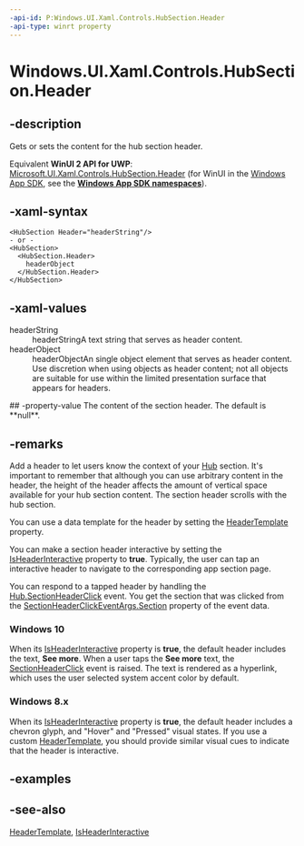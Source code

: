 ```yaml
---
-api-id: P:Windows.UI.Xaml.Controls.HubSection.Header
-api-type: winrt property
---
```


<!-- Property syntax
public object Header { get;  set; }
-->

# Windows.UI.Xaml.Controls.HubSection.Header

## -description
Gets or sets the content for the hub section header.

Equivalent **WinUI 2 API for UWP**: [Microsoft.UI.Xaml.Controls.HubSection.Header](/windows/winui/api/microsoft.ui.xaml.controls.hubsection.header) (for WinUI in the [Windows App SDK](/windows/apps/windows-app-sdk/), see the **[Windows App SDK namespaces](/windows/windows-app-sdk/api/winrt/)**).

## -xaml-syntax
```xaml
<HubSection Header="headerString"/>
- or -
<HubSection>
  <HubSection.Header>
    headerObject
  </HubSection.Header>
</HubSection>

```


## -xaml-values
<dl><dt>headerString</dt><dd>headerStringA text string that serves as header content.</dd>
<dt>headerObject</dt><dd>headerObjectAn single object element that serves as header content. Use discretion when using objects as header content; not all objects are suitable for use within the limited presentation surface that appears for headers.</dd>
</dl>
## -property-value
The content of the section header. The default is **null**.

## -remarks
Add a header to let users know the context of your [Hub](hub.md) section. It's important to remember that although you can use arbitrary content in the header, the height of the header affects the amount of vertical space available for your hub section content. The section header scrolls with the hub section.

You can use a data template for the header by setting the [HeaderTemplate](hubsection_headertemplate.md) property.

You can make a section header interactive by setting the [IsHeaderInteractive](hubsection_isheaderinteractive.md) property to **true**. Typically, the user can tap an interactive header to navigate to the corresponding app section page.

You can respond to a tapped header by handling the [Hub.SectionHeaderClick](hub_sectionheaderclick.md) event. You get the section that was clicked from the [SectionHeaderClickEventArgs.Section](hubsectionheaderclickeventargs_section.md) property of the event data.

### Windows 10

When its [IsHeaderInteractive](hubsection_isheaderinteractive.md) property is **true**, the default header includes the text, **See more**. When a user taps the **See more** text, the [SectionHeaderClick](hub_sectionheaderclick.md) event is raised. The text is rendered as a hyperlink, which uses the user selected system accent color by default.

### Windows 8.x

When its [IsHeaderInteractive](hubsection_isheaderinteractive.md) property is **true**, the default header includes a chevron glyph, and "Hover" and "Pressed" visual states. If you use a custom [HeaderTemplate](hubsection_headertemplate.md), you should provide similar visual cues to indicate that the header is interactive.

## -examples

## -see-also
[HeaderTemplate](hubsection_headertemplate.md), [IsHeaderInteractive](hubsection_isheaderinteractive.md)
